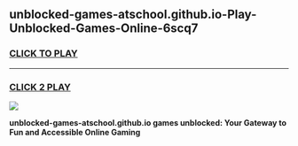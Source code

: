 
## unblocked-games-atschool.github.io-Play-Unblocked-Games-Online-6scq7
<h3>
<a href="https://premium76.site?title=unblocked-games-atschool.github.io&ref=24A">CLICK TO PLAY</a></h3>
<hr>

<h3>
<a href="https://premium76.site?title=unblocked-games-atschool.github.io&ref=24A">CLICK 2 PLAY</a>
  
</h3>

<a href="https://premium76.site?title=unblocked-games-atschool.github.io&ref=24A"><img src="https://clearcache.store/games.png"></a>


**unblocked-games-atschool.github.io games unblocked: Your Gateway to Fun and Accessible Online Gaming**
